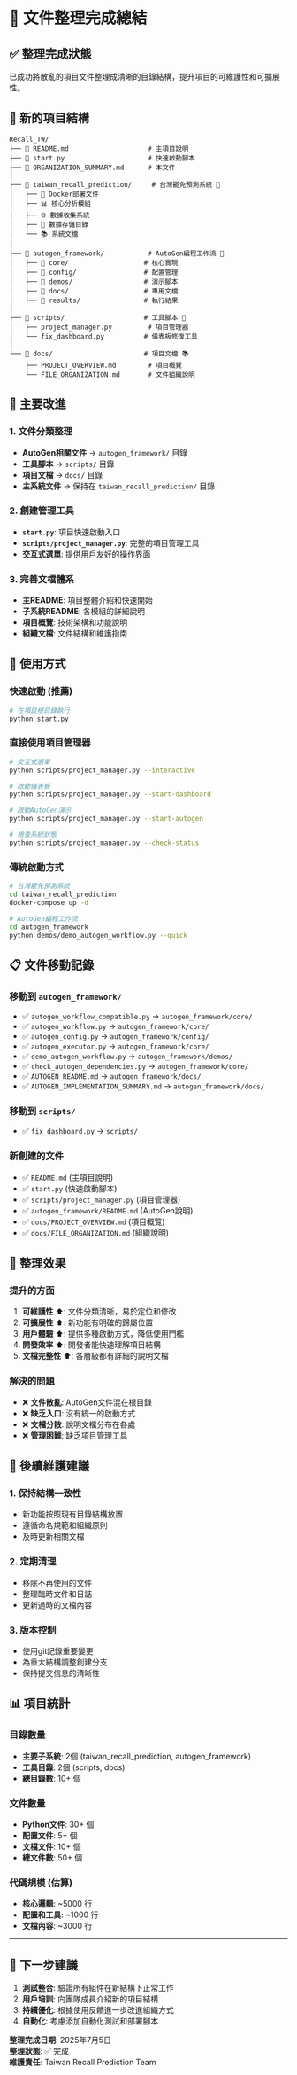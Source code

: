 # 📁 文件整理完成總結

## ✅ 整理完成狀態

已成功將散亂的項目文件整理成清晰的目錄結構，提升項目的可維護性和可擴展性。

## 📂 新的項目結構

```
Recall_TW/
├── 📄 README.md                    # 主項目說明
├── 📄 start.py                     # 快速啟動腳本
├── 📄 ORGANIZATION_SUMMARY.md      # 本文件
│
├── 📂 taiwan_recall_prediction/     # 台灣罷免預測系統 🎯
│   ├── 🐳 Docker部署文件
│   ├── 📊 核心分析模組  
│   ├── 🌐 數據收集系統
│   ├── 📁 數據存儲目錄
│   └── 📚 系統文檔
│
├── 📂 autogen_framework/           # AutoGen編程工作流 🤖
│   ├── 📂 core/                   # 核心實現
│   ├── 📂 config/                 # 配置管理
│   ├── 📂 demos/                  # 演示腳本
│   ├── 📂 docs/                   # 專用文檔
│   └── 📂 results/                # 執行結果
│
├── 📂 scripts/                    # 工具腳本 🔧
│   ├── project_manager.py         # 項目管理器
│   └── fix_dashboard.py          # 儀表板修復工具
│
└── 📂 docs/                       # 項目文檔 📚
    ├── PROJECT_OVERVIEW.md        # 項目概覽
    └── FILE_ORGANIZATION.md       # 文件組織說明
```

## 🎯 主要改進

### 1. 文件分類整理
- **AutoGen相關文件** → `autogen_framework/` 目錄
- **工具腳本** → `scripts/` 目錄  
- **項目文檔** → `docs/` 目錄
- **主系統文件** → 保持在 `taiwan_recall_prediction/` 目錄

### 2. 創建管理工具
- **`start.py`**: 項目快速啟動入口
- **`scripts/project_manager.py`**: 完整的項目管理工具
- **交互式選單**: 提供用戶友好的操作界面

### 3. 完善文檔體系
- **主README**: 項目整體介紹和快速開始
- **子系統README**: 各模組的詳細說明
- **項目概覽**: 技術架構和功能說明
- **組織文檔**: 文件結構和維護指南

## 🚀 使用方式

### 快速啟動 (推薦)
```bash
# 在項目根目錄執行
python start.py
```

### 直接使用項目管理器
```bash
# 交互式選單
python scripts/project_manager.py --interactive

# 啟動儀表板
python scripts/project_manager.py --start-dashboard

# 啟動AutoGen演示
python scripts/project_manager.py --start-autogen

# 檢查系統狀態
python scripts/project_manager.py --check-status
```

### 傳統啟動方式
```bash
# 台灣罷免預測系統
cd taiwan_recall_prediction
docker-compose up -d

# AutoGen編程工作流
cd autogen_framework  
python demos/demo_autogen_workflow.py --quick
```

## 📋 文件移動記錄

### 移動到 `autogen_framework/`
- ✅ `autogen_workflow_compatible.py` → `autogen_framework/core/`
- ✅ `autogen_workflow.py` → `autogen_framework/core/`
- ✅ `autogen_config.py` → `autogen_framework/config/`
- ✅ `autogen_executor.py` → `autogen_framework/core/`
- ✅ `demo_autogen_workflow.py` → `autogen_framework/demos/`
- ✅ `check_autogen_dependencies.py` → `autogen_framework/core/`
- ✅ `AUTOGEN_README.md` → `autogen_framework/docs/`
- ✅ `AUTOGEN_IMPLEMENTATION_SUMMARY.md` → `autogen_framework/docs/`

### 移動到 `scripts/`
- ✅ `fix_dashboard.py` → `scripts/`

### 新創建的文件
- ✅ `README.md` (主項目說明)
- ✅ `start.py` (快速啟動腳本)
- ✅ `scripts/project_manager.py` (項目管理器)
- ✅ `autogen_framework/README.md` (AutoGen說明)
- ✅ `docs/PROJECT_OVERVIEW.md` (項目概覽)
- ✅ `docs/FILE_ORGANIZATION.md` (組織說明)

## 🎉 整理效果

### 提升的方面
1. **可維護性** ⬆️: 文件分類清晰，易於定位和修改
2. **可擴展性** ⬆️: 新功能有明確的歸屬位置
3. **用戶體驗** ⬆️: 提供多種啟動方式，降低使用門檻
4. **開發效率** ⬆️: 開發者能快速理解項目結構
5. **文檔完整性** ⬆️: 各層級都有詳細的說明文檔

### 解決的問題
- ❌ **文件散亂**: AutoGen文件混在根目錄
- ❌ **缺乏入口**: 沒有統一的啟動方式
- ❌ **文檔分散**: 說明文檔分布在各處
- ❌ **管理困難**: 缺乏項目管理工具

## 🔧 後續維護建議

### 1. 保持結構一致性
- 新功能按照現有目錄結構放置
- 遵循命名規範和組織原則
- 及時更新相關文檔

### 2. 定期清理
- 移除不再使用的文件
- 整理臨時文件和日誌
- 更新過時的文檔內容

### 3. 版本控制
- 使用git記錄重要變更
- 為重大結構調整創建分支
- 保持提交信息的清晰性

## 📊 項目統計

### 目錄數量
- **主要子系統**: 2個 (taiwan_recall_prediction, autogen_framework)
- **工具目錄**: 2個 (scripts, docs)
- **總目錄數**: 10+ 個

### 文件數量
- **Python文件**: 30+ 個
- **配置文件**: 5+ 個  
- **文檔文件**: 10+ 個
- **總文件數**: 50+ 個

### 代碼規模 (估算)
- **核心邏輯**: ~5000 行
- **配置和工具**: ~1000 行
- **文檔內容**: ~3000 行

---

## 🎯 下一步建議

1. **測試整合**: 驗證所有組件在新結構下正常工作
2. **用戶培訓**: 向團隊成員介紹新的項目結構
3. **持續優化**: 根據使用反饋進一步改進組織方式
4. **自動化**: 考慮添加自動化測試和部署腳本

**整理完成日期**: 2025年7月5日  
**整理狀態**: ✅ 完成  
**維護責任**: Taiwan Recall Prediction Team
